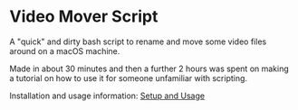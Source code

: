 # Video Mover Script

A "quick" and dirty bash script to rename and move some video files around on a macOS machine.

Made in about 30 minutes and then a further 2 hours was spent on making a tutorial on how to use it for someone unfamiliar with scripting.

Installation and usage information:
[Setup and Usage](./Setup-and-Usage)

